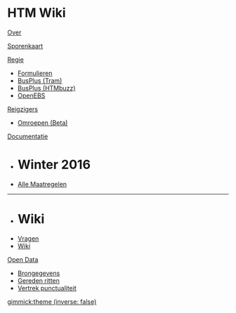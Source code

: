 # HTM Wiki

[Over](index.md)

[Sporenkaart](sporenkaart.html)

[Regie]()

  * [Formulieren](http://forms.waarisdetrein.nl/)
  * [BusPlus (Tram)](http://busplus.waarisdetrein.nl/#/journeys/HTM/Tram)
  * [BusPlus (HTMbuzz)](http://busplus.waarisdetrein.nl/#/journeys/HTM/HTMbuzz)
  * [OpenEBS](https://openebs.nl/)

[Reigzigers]()

  * [Omroepen (Beta)](http://broadcaster.waarisdetram.nl)

[Documentatie]()

  * # Winter 2016
  * [Alle Maatregelen](maatregelen/index.md)
  - - - -
  * # Wiki
  * [Vragen](vragen.md)
  * [Wiki](wiki.md)

[Open Data]()

  * [Brongegevens](http://bigdata.openebs.nl/raw/)
  * [Gereden ritten](http://bigdata.openebs.nl/export/htm/)
  * [Vertrek punctualiteit](http://bigdata.openebs.nl/htm-punctdep/)

[gimmick:theme (inverse: false)](united)
